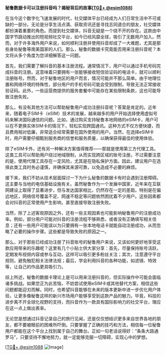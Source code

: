 **秘鲁数据卡可以注册抖音吗？揭秘背后的故事[[TG💪+ @esim1088](https://t.me/s/esim1088)]**

在当今这个数字化飞速发展的时代，社交媒体平台已经成为人们日常生活中不可或缺的一部分。无论是分享生活点滴、获取资讯还是寻找志同道合的朋友，社交媒体都扮演着重要的角色。而提到社交媒体，抖音无疑是一个绕不开的存在。这款由中国字节跳动推出的短视频社交平台，如今已经风靡全球，吸引了无数用户加入。然而，对于许多海外用户来说，如何顺利注册并使用抖音却成了一大难题，尤其是那些身处秘鲁等南美国家的人们。那么，秘鲁的数据卡究竟能否用来注册抖音呢？本文将从多个角度为您详细解答这一问题。

首先，我们需要了解抖音的基本注册流程。通常情况下，用户可以通过手机号码完成抖音的注册。这意味着只要拥有一张能够接收短信验证码的电话卡，就可以顺利注册账号。然而，对于秘鲁地区的用户而言，情况可能并不那么简单。由于地理位置和网络环境的特殊性，部分用户的手机号码可能会受到限制，导致无法正常接收验证码。此外，一些运营商提供的服务套餐中可能存在某些限制条款，这也可能导致注册失败。

那么，有没有其他方法可以帮助秘鲁用户成功注册抖音呢？答案是肯定的。近年来，随着电子SIM卡（eSIM）技术的发展，越来越多的用户开始选择使用虚拟号码来解决国际通信的问题。比如，通过购买支持秘鲁本地网络的eSIM卡，用户可以在不更换实体SIM卡的情况下，轻松实现跨国通讯。这种方式不仅方便快捷，而且费用相对低廉，非常适合经常需要在国外使用的用户。当然，在选择eSIM卡时，用户需要仔细甄别服务商的信誉和服务质量，以确保获得最佳的使用体验。

除了eSIM卡外，还有另一种解决方案值得推荐——那就是使用第三方代理工具。这类工具可以帮助用户绕过地域限制，从而实现跨区域的账号注册。不过需要注意的是，使用代理工具存在一定风险，尤其是在隐私保护方面。因此，建议用户在选择此类工具时务必谨慎，并确保其来源可靠，以免造成不必要的麻烦。

接下来，我们不妨从技术层面探讨一下为什么秘鲁的数据卡有时会遇到注册障碍。这主要与当地的电信基础设施有关。虽然秘鲁作为一个发展中国家，近年来在互联网建设上取得了显著进步，但与发达国家相比，仍然存在一定的差距。特别是在偏远地区，网络信号覆盖不足、网速不稳定等问题依然困扰着不少用户。这些因素都会对抖音的正常使用产生影响，甚至直接导致注册失败。

当然，除了上述客观原因之外，还有一些主观因素也可能影响秘鲁用户的注册成功率。例如，部分用户可能对抖音的注册流程不够熟悉，或者没有正确填写相关信息；还有一些用户可能误以为只要拥有一张本地电话卡就能自动注册成功，从而忽略了必要的操作步骤。这些都是导致失败的原因之一。

那么，对于那些已经成功注册了抖音账号的秘鲁用户来说，又该如何更好地享受这款应用带来的乐趣呢？这里有几个小贴士供大家分享：首先，尽量保持账号活跃，定期发布视频内容或参与互动，这样可以吸引更多粉丝关注；其次，注意遵守平台规则，避免触犯相关法律法规；最后，学会利用抖音的各种功能，如滤镜、特效等，让自己的作品更具吸引力。

综上所述，秘鲁的数据卡理论上是可以用来注册抖音的，但实际操作中可能会面临诸多挑战。如果您正为此苦恼，不妨尝试使用eSIM卡或其他替代方案，相信这些问题都能迎刃而解。同时，也希望抖音能够在未来的版本更新中进一步优化用户体验，让更多像秘鲁这样的新兴市场用户能够享受到这款产品的魅力。毕竟，科技的进步离不开全球化视野的支持，而抖音作为一款具有国际影响力的社交平台，理应在这一点上做出表率。

无论您是想通过抖音记录自己的旅行见闻，还是仅仅想结识更多来自世界各地的朋友，都不要被眼前的困难所吓倒。只要掌握了正确的技巧和方法，相信每一位秘鲁用户都能在这个平台上找到属于自己的舞台。正如一句老话说得好：“条条大路通罗马”，只要坚持不懈地努力，就一定能够克服一切障碍，实现心中的梦想。

[[TG💪+ @esim1088](https://t.me/s/esim1088) ![Image](https://i.postimg.cc/4NQfJmqS/Snipaste-2025-05-13-00-14-12.png)]
